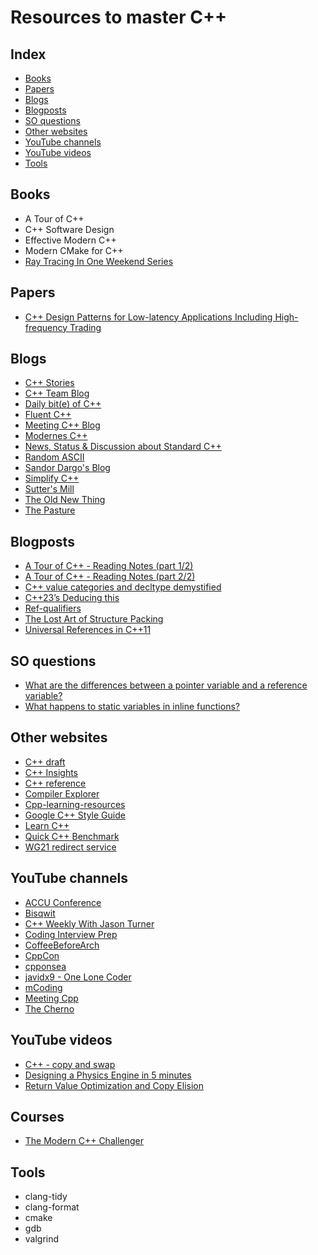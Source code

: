 # Resources to master C++

## Index
* [Books](#books)
* [Papers](#papers)
* [Blogs](#blogs)
* [Blogposts](#blogposts)
* [SO questions](#so-questions)
* [Other websites](#other-websites)
* [YouTube channels](#youtube-channels)
* [YouTube videos](#youtube-videos)
* [Tools](#tools)

## Books
* A Tour of C++
* C++ Software Design
* Effective Modern C++
* Modern CMake for C++
* [Ray Tracing In One Weekend Series](https://raytracing.github.io/)

## Papers
* [C++ Design Patterns for Low-latency Applications Including High-frequency Trading](https://arxiv.org/abs/2309.04259)

## Blogs
* [C++ Stories](https://www.cppstories.com/)
* [C++ Team Blog](https://devblogs.microsoft.com/cppblog/)
* [Daily bit(e) of C++](https://simontoth.substack.com/)
* [Fluent C++](https://www.fluentcpp.com/)
* [Meeting C++ Blog](https://meetingcpp.com/)
* [Modernes C++](https://www.modernescpp.com/)
* [News, Status & Discussion about Standard C++](https://isocpp.org/)
* [Random ASCII](https://randomascii.wordpress.com/)
* [Sandor Dargo's Blog](https://www.sandordargo.com/)
* [Simplify C++](https://arne-mertz.de/)
* [Sutter's Mill](https://herbsutter.com/)
* [The Old New Thing](https://devblogs.microsoft.com/oldnewthing/)
* [The Pasture](https://thephd.dev/)

## Blogposts
* [A Tour of C++ - Reading Notes (part 1/2)](https://ianyepan.github.io/posts/cpp-notes-pt1/)
* [A Tour of C++ - Reading Notes (part 2/2)](https://ianyepan.github.io/posts/cpp-notes-pt2/)
* [C++ value categories and decltype demystified](https://www.scs.stanford.edu/~dm/blog/decltype.html)
* [C++23’s Deducing this](https://devblogs.microsoft.com/cppblog/cpp23-deducing-this/)
* [Ref-qualifiers](https://akrzemi1.wordpress.com/2014/06/02/ref-qualifiers/)
* [The Lost Art of Structure Packing](https://www.catb.org/esr/structure-packing/)
* [Universal References in C++11](https://isocpp.org/blog/2012/11/universal-references-in-c11-scott-meyers)

## SO questions
* [What are the differences between a pointer variable and a reference variable?](https://stackoverflow.com/questions/57483/what-are-the-differences-between-a-pointer-variable-and-a-reference-variable)
* [What happens to static variables in inline functions?](https://stackoverflow.com/questions/185624/what-happens-to-static-variables-in-inline-functions)

## Other websites
* [C++ draft](https://eel.is/c++draft/)
* [C++ Insights](https://cppinsights.io/)
* [C++ reference](https://en.cppreference.com/)
* [Compiler Explorer](https://godbolt.org/)
* [Cpp-learning-resources](https://github.com/RedSkittleFox/Cpp-Learning-Resources/)
* [Google C++ Style Guide](https://google.github.io/styleguide/cppguide.html)
* [Learn C++](https://www.learncpp.com/)
* [Quick C++ Benchmark](https://quick-bench.com/)
* [WG21 redirect service](https://wg21.link/)

## YouTube channels
* [ACCU Conference](https://www.youtube.com/@ACCUConf)
* [Bisqwit](https://www.youtube.com/@Bisqwit)
* [C++ Weekly With Jason Turner](https://www.youtube.com/@cppweekly)
* [Coding Interview Prep](https://www.youtube.com/@CodingInterviewPrep)
* [CoffeeBeforeArch](https://www.youtube.com/@CoffeeBeforeArch)
* [CppCon](https://www.youtube.com/@CppCon)
* [cpponsea](https://www.youtube.com/@cpponsea)
* [javidx9 - One Lone Coder](https://www.youtube.com/@javidx9)
* [mCoding](https://www.youtube.com/@mCoding)
* [Meeting Cpp](https://www.youtube.com/@MeetingCPP)
* [The Cherno](https://www.youtube.com/@TheCherno)

## YouTube videos
* [C++ - copy and swap](https://www.youtube.com/watch?v=7LxepUEcXA4)
* [Designing a Physics Engine in 5 minutes](https://www.youtube.com/watch?v=-_IspRG548E)
* [Return Value Optimization and Copy Elision](https://www.youtube.com/watch?v=HNYOx-Vh_VA)

## Courses
* [The Modern C++ Challenger](https://www.udemy.com/course/the-modern-c-challenger/)

## Tools
* clang-tidy
* clang-format
* cmake
* gdb
* valgrind
